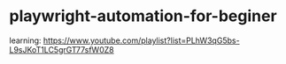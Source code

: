 # playwright-automation-for-beginer

learning: https://www.youtube.com/playlist?list=PLhW3qG5bs-L9sJKoT1LC5grGT77sfW0Z8 
